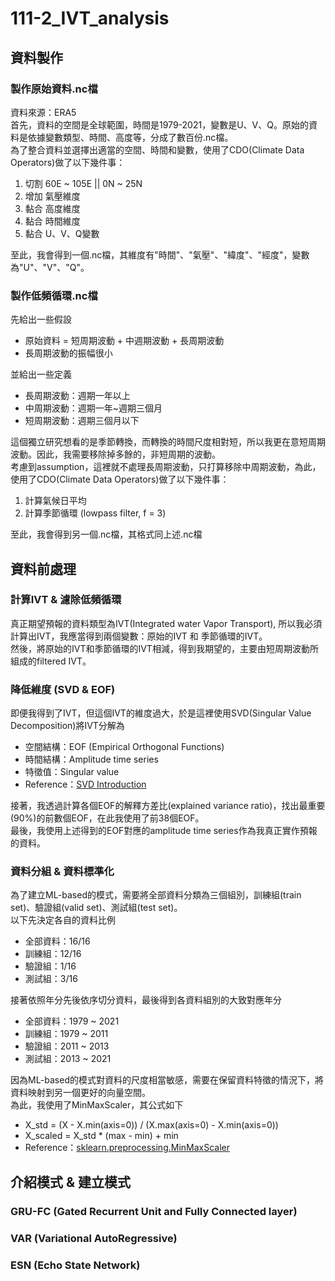 # 111-2_IVT_analysis

## 資料製作

### 製作原始資料.nc檔
<div>
  資料來源：ERA5 </br>
  首先，資料的空間是全球範圍，時間是1979-2021，變數是U、V、Q。原始的資料是依據變數類型、時間、高度等，分成了數百份.nc檔。</br>
  為了整合資料並選擇出適當的空間、時間和變數，使用了CDO(Climate Data Operators)做了以下幾件事：</br>
  <ol>
    <li>切割 60E ~ 105E || 0N ~ 25N</li>
    <li>增加 氣壓維度</li>
    <li>黏合 高度維度</li>
    <li>黏合 時間維度</li>
    <li>黏合 U、V、Q變數</li>
  </ol>
  至此，我會得到一個.nc檔，其維度有"時間"、"氣壓"、"緯度"、"經度"，變數為"U"、"V"、"Q"。</br>
</div>

### 製作低頻循環.nc檔
<div>
  先給出一些假設</br>
  <ul>
    <li>原始資料 = 短周期波動 + 中週期波動 + 長周期波動</li>
    <li>長周期波動的振幅很小</li>
  </ul>
  並給出一些定義</br>
  <ul>
    <li>長周期波動：週期一年以上</li>
    <li>中周期波動：週期一年~週期三個月</li>
    <li>短周期波動：週期三個月以下</li>
  </ul>
  這個獨立研究想看的是季節轉換，而轉換的時間尺度相對短，所以我更在意短周期波動。因此，我需要移除掉多餘的，非短周期的波動。</br>
  考慮到assumption，這裡就不處理長周期波動，只打算移除中周期波動，為此，使用了CDO(Climate Data Operators)做了以下幾件事：</br>
  <ol>
    <li>計算氣候日平均</li>
    <li>計算季節循環 (lowpass filter, f = 3)</li>
  </ol>
  至此，我會得到另一個.nc檔，其格式同上述.nc檔</br>
</div>

## 資料前處理

### 計算IVT & 濾除低頻循環
<div>
  真正期望預報的資料類型為IVT(Integrated water Vapor Transport), 所以我必須計算出IVT，我應當得到兩個變數：原始的IVT 和 季節循環的IVT。</br>
  然後，將原始的IVT和季節循環的IVT相減，得到我期望的，主要由短周期波動所組成的filtered IVT。</br>
</div>

### 降低維度 (SVD & EOF)
<div>
  即便我得到了IVT，但這個IVT的維度過大，於是這裡使用SVD(Singular Value Decomposition)將IVT分解為</br>
  <ul>
    <li>空間結構：EOF (Empirical Orthogonal Functions)</li>
    <li>時間結構：Amplitude time series</li>
    <li>特徵值：Singular value</li>
    <li>Reference：<a href="https://depts.washington.edu/ocean423/notes/EOF.notes.pdf">SVD Introduction</a></li>
  </ul>
  接著，我透過計算各個EOF的解釋方差比(explained variance ratio)，找出最重要(90%)的前數個EOF，在此我使用了前38個EOF。</br>
  最後，我使用上述得到的EOF對應的amplitude time series作為我真正實作預報的資料。</br>
</div>

### 資料分組 & 資料標準化
<div>
  為了建立ML-based的模式，需要將全部資料分類為三個組別，訓練組(train set)、驗證組(valid set)、測試組(test set)。</br>
  以下先決定各自的資料比例</br>
  <ul>
    <li>全部資料：16/16</li>
    <li>訓練組：12/16</li>
    <li>驗證組：1/16</li>
    <li>測試組：3/16</li>
  </ul>
  接著依照年分先後依序切分資料，最後得到各資料組別的大致對應年分</br>
  <ul>
    <li>全部資料：1979 ~ 2021</li>
    <li>訓練組：1979 ~ 2011</li>
    <li>驗證組：2011 ~ 2013</li>
    <li>測試組：2013 ~ 2021</li>
  </ul>
  因為ML-based的模式對資料的尺度相當敏感，需要在保留資料特徵的情況下，將資料映射到另一個更好的向量空間。</br>
  為此，我使用了MinMaxScaler，其公式如下</br>
  <ul>
    <li>X_std = (X - X.min(axis=0)) / (X.max(axis=0) - X.min(axis=0))</li>
    <li>X_scaled = X_std * (max - min) + min</li>
    <li>Reference：<a href="https://scikit-learn.org/stable/modules/generated/sklearn.preprocessing.MinMaxScaler.html">sklearn.preprocessing.MinMaxScaler</a></li>
  </ul>
</div>

## 介紹模式 & 建立模式

### GRU-FC (Gated Recurrent Unit and Fully Connected layer)

### VAR (Variational AutoRegressive)

### ESN (Echo State Network)

